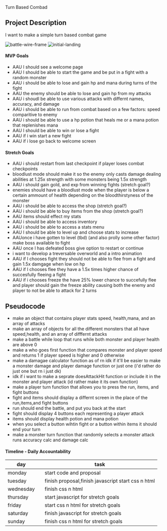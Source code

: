 
Turn Based Combad
## Project Description 
I want to make a simple turn based combat game


![battle-wire-frame](./assets/battle.jpeg)
![initial-landing](./assets/landing-page.jpeg)


#### MVP Goals
- AAU I should see a welcome page
- AAU I should be able to start the game and be put in a fight with a random monster
- AAU i should be able to lose and gain hp and mana during turns of the fight
- AAU the enemy should be able to lose and gain hp from my attacks
- AAU i  shoudl be able to use various attacks with differnt names, accuracy, and damage 
- AAU i  should be able to run from combat based on a few factors: speed comparitive to enemy  
- AAU i should be able to use a hp potion that heals me or a mana potion that replenishes mana
- AAU I should be able to win or lose a fight
- AAU if i win start a new fight
- AAU if i lose go back to welcome screen

#### Stretch Goals
- AAU i  should restart from last checkpoint if player loses combat checkpoints 
- bloodlust mode should make it so the enemy only casts damage dealing abilities at 1.25x strength with some monsters being 1.5x strength 
- AAU i  should gain gold, and exp from winning fights (stretch goal?)
- enemies should have a bloodlust mode when the player is below a certain ammount of health depending on the bloodthirstyness of the monster
- AAU i  should be able to access the shop (stretch goal?)
- AAU i  should be able to buy items from the shop (stretch goal?)
- AAU items should effect my stats 
- AAU i should be able to access inventory
- AAU i should be able to access a stats menu 
- AAU I should be able to level up and choose stats to increase 
- AAUonce i have gotten to level (tbd) (and also prolly some other factor) make boss available to fight
- AAU once I has defeated boss give option to restart or continue 
- i want to develop a treversable overworld and a intro animation
- AAU if I chooses fight they should not be able to flee from a fight and gain 1.5x damgage when low on hp
- AAU if I chooses flee they have a 1.5x times higher chance of succesfully fleeing a fight
- AAU if i chooses freeze the have 25% lower chance to succefully flee and player should gain the freeze ability causing both the enemy and player to not be able to attack for 2 turns


## Pseudocode
- make an object that contains player stats speed, health,mana, and an array of attacks 
- make an array of objects for all the different monsters that all have speed,health, and an array of difffernt attacks
- make a battle while loop that runs while both monster and player health are above 0
- make a who goes first function that compares monster and player speed and returns 1 if player speed is higher and 0 otherwise
- make a damagae calculator function as of rn idk if it'll be easier to make a monster damage and player damage function or just one (i'd rather do just one but rn i just dk)
- idk if i want to make a seprate doesAttackHit function or include it in the monster and player attack (id rather make it its own function)
- make a player turn function that allows you to press the run, items, and fight buttons
- fight and items should display a differnt screen in the place of the run,items,and fight buttons
- run should end the battle, and put you back at the start 
- fight should display 4 buttons each representing a player attack 
- items should display health potion and mana potion 
- when you select a button wihtin fight or a button within items it should end your turn
- make a monster turn function that randomly selects a monster attack runs accuracy calc and damage calc 



#### Timeline - Daily Accountability
| day       |   | task                                               |  
|-----------|---|----------------------------------------------------|
| monday    |   | start code and proposal                            |  
| tuesday   |   | finish proposal,finish javascript start css n html |   
| wednesday |   | finish css n html                                  |  
| thursday  |   | start javascript for stretch goals                 |  
| friday    |   | start css n html for stretch goals                 |   
| saturday  |   | finish javascript for stretch goals                |
| sunday    |   | finish css n html for stretch goals                |
